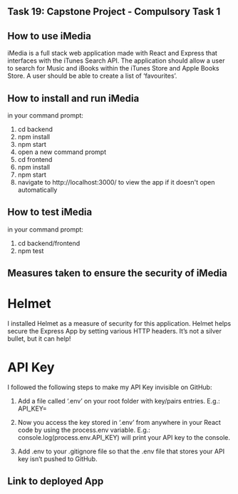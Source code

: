 ## Task 19: Capstone Project - Compulsory Task 1 

## How to use iMedia

iMedia is a full stack web application made with React and Express that interfaces with the iTunes Search API. The application should allow a user to search for Music and iBooks within the iTunes Store and Apple Books Store. A user should be able to create a list of ‘favourites’.

## How to install and run iMedia

in your command prompt:

1. cd backend 
2. npm install
3. npm start
4. open a new command prompt
5. cd frontend
6. npm install
7. npm start
8. navigate to http://localhost:3000/ to view the app if it doesn't open automatically  

## How to test iMedia

in your command prompt: 

1. cd backend/frontend
2. npm test 

## Measures taken to ensure the security of iMedia

# Helmet 

I installed Helmet as a measure of security for this application. Helmet helps secure the Express App by setting various HTTP headers. It’s not a silver bullet, but it can help!

# API Key

I followed the following steps to make my API Key invisible on GitHub:

1. Add a file called ‘.env’ on your root folder with key/pairs entries.
E.g.: API_KEY=<yourKey>

2. Now you access the key stored in ‘.env’ from anywhere in your React code by using
the process.env variable.
E.g.: console.log(process.env.API_KEY) will print your API key to the
console.

3. Add .env to your .gitignore file so that the .env file that stores your API key isn’t
pushed to GitHub.

## Link to deployed App




